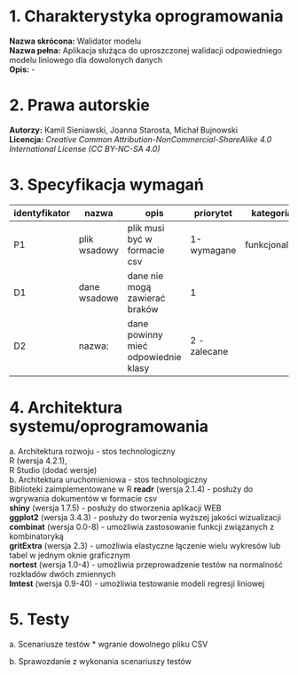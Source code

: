 # 1. Charakterystyka oprogramowania </br>
  **Nazwa skrócona:** Walidator modelu </br>
  **Nazwa pełna:** Aplikacja służąca do uproszczonej walidacji odpowiedniego modelu liniowego dla dowolonych danych </br>
  **Opis:** -

# 2. Prawa autorskie </br>
  **Autorzy:** Kamil Sieniawski, Joanna Starosta, Michał Bujnowski </br>
  **Licencja:** *Creative Common Attribution-NonCommercial-ShareAlike 4.0 International License (CC BY-NC-SA 4.0)*

# 3. Specyfikacja wymagań
 
  | identyfikator | nazwa | opis | priorytet| kategoria |
|------|------|------|------|------|
|  P1     | plik wsadowy     |    plik musi być w formacie csv  |  1-wymagane    |   funkcjonalne </br>   |
| D1     |  dane wsadowe    |   dane nie mogą zawierać braków    |     1  |      |
|  D2    |  nazwa:    |dane powinny mieć odpowiednie klasy      | 2 - zalecane 
     


   

# 4. Architektura systemu/oprogramowania </br>
  a. Architektura rozwoju - stos technologiczny </br>
      R (wersja 4.2.1), </br>
      R Studio (dodać wersje) </br>
  b. Architektura uruchomieniowa - stos technologiczny </br>
    Biblioteki zaimplementowane w R
    **readr** (wersja 2.1.4) - posłuży do wgrywania dokumentów w formacie csv </br>
    **shiny** (wersja 1.7.5) - posłuży do stworzenia aplikacji WEB </br>
    **ggplot2** (wersja 3.4.3) - posłuży do tworzenia wyższej jakości wizualizacji </br>
    **combinat** (wersja 0.0-8) - umożliwia zastosowanie funkcji związanych z kombinatoryką </br>
    **gritExtra** (wersja 2.3) - umożliwia elastyczne łączenie wielu wykresów lub tabel w jednym oknie graficznym </br>
    **nortest** (wersja 1.0-4) - umożliwia przeprowadzenie testów na normalność rozkładów dwóch zmiennych </br>
    **lmtest** (wersja 0.9-40) - umożliwia testowanie modeli regresji liniowej </br>

# 5. Testy
  a. Scenariusze testów
    * wgranie dowolnego pliku CSV
    
  b. Sprawozdanie z wykonania scenariuszy testów
